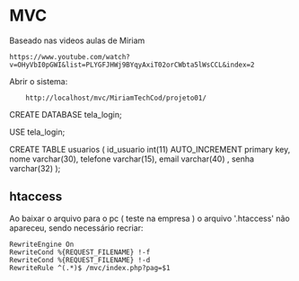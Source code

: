 # MVC

Baseado nas videos aulas de Miriam

    https://www.youtube.com/watch?v=OHyVbI0pGWI&list=PLYGFJHWj9BYqyAxiT02orCWbta5lWsCCL&index=2


Abrir o sistema:

        http://localhost/mvc/MiriamTechCod/projeto01/

CREATE DATABASE tela_login;


USE tela_login;


CREATE TABLE usuarios (
    id_usuario int(11) AUTO_INCREMENT primary key,
    nome varchar(30),
    telefone varchar(15),
    email varchar(40) ,
    senha varchar(32)
);



## htaccess

Ao baixar o arquivo para o pc ( teste na empresa ) o arquivo '.htaccess' não apareceu, sendo necessário recriar:

    RewriteEngine On
    RewriteCond %{REQUEST_FILENAME} !-f
    RewriteCond %{REQUEST_FILENAME} !-d
    RewriteRule ^(.*)$ /mvc/index.php?pag=$1

